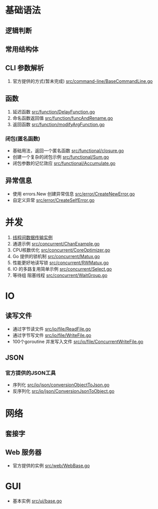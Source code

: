 # 基础语法


## 逻辑判断

## 常用结构体 

## CLI 参数解析

1. 官方提供的方式(暂未完成) [src/command-line/BaseCommandLine.go](src/command-line/BaseCommandLine.go)

## 函数

1. 延迟函数 [src/function/DelayFunction.go](src/function/DelayFunction.go)
2. 命名函数返回值 [src/function/funcAndRename.go](src/function/funcAndRename.go)
3. 返回函数 [src/function/modifyArgFunction.go](src/function/modifyArgFunction.go)

### 闭包(匿名函数)

+ 基础用法，返回一个匿名函数 [src/functional/closure.go](src/functional/closure.go)
+ 创建一个复杂的闭包示例 [src/functional/Sum.go](src/functional/Sum.go)
+ 闭包参数的记忆效应 [src/functional/Accumulate.go](src/functional/Accumulate.go)

## 异常信息

+ 使用 errors.New 创建异常信息 [src/error/CreateNewError.go](src/error/CreateNewError.go)
+ 自定义异常 [src/error/CreateSelfError.go](src/error/CreateSelfError.go)



# 并发
1. [线程间数据传输实例](src/concurrent/ChanExample.go)
2. 通道示例 [src/concurrent/ChanExample.go](src/concurrent/ChanExample.go)
3. CPU核数优化 [src/concurrent/CoreOptimizer.go](src/concurrent/CoreOptimizer.go)
4. Go 提供的锁机制 [src/concurrent/Matux.go](src/concurrent/Matux.go)
5. 性能更好地读写锁 [src/concurrent/RWMatux.go](src/concurrent/RWMatux.go)
6. IO 的多路复用简单示例 [src/concurrent/Select.go](src/concurrent/Select.go)
7. 等待组 阻塞线程 [src/concurrent/WaitGroup.go](src/concurrent/WaitGroup.go)



# IO

## 读写文件

+ 通过字节读文件 [src/io/file/ReadFile.go](src/io/file/ReadFile.go)
+ 通过字节写文件 [src/io/file/WriteFile.go](src/io/file/WriteFile.go)
+ 100个goroutine 并发写入文件 [src/io/file/ConcurrentWriteFile.go](src/io/file/ConcurrentWriteFile.go)

## JSON

### 官方提供的JSON工具

+ 序列化  [src/io/json/conversionObjectToJson.go](src/io/json/conversionObjectToJson.go)
+ 反序列化  [src/io/json/ConversionJsonToObject.go](src/io/json/ConversionJsonToObject.go)


# 网络

## 套接字

## Web 服务器

+ 官方提供的实例 [src/web/WebBase.go](src/web/WebBase.go)



# GUI 

+ 基本实例 [src/ui/base.go](src/ui/base.go)
